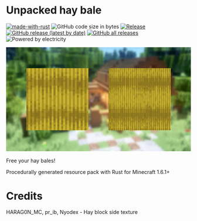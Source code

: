 # Unpacked hay bale

[![made-with-rust](https://img.shields.io/badge/Made%20with-Rust-1f425f.svg)](https://www.rust-lang.org/)
![GitHub code size in bytes](https://img.shields.io/github/languages/code-size/therolffr/unpacked_hay_block)
[![Release](https://github.com/TheRolfFR/unpacked_hay_block/actions/workflows/create.yaml/badge.svg)](https://github.com/TheRolfFR/unpacked_hay_block/actions/workflows/create.yaml)
[![GitHub release (latest by date)](https://img.shields.io/github/v/release/therolffr/unpacked_hay_block)](https://github.com/TheRolfFR/unpacked_hay_block/releases/latest)
[![GitHub all releases](https://img.shields.io/github/downloads/therolffr/unpacked_hay_block/total)](https://github.com/TheRolfFR/unpacked_hay_block/releases/latest)
![Powered by electricity](https://img.shields.io/badge/Powered%20by-Electricity-yellow)

![img](./out/thumbnail.png)

Free your hay bales!

Procedurally generated resource pack with Rust for Minecraft 1.6.1+

# Credits

HARAG0N_MC, pr_ib, Nyodex - Hay block side texture